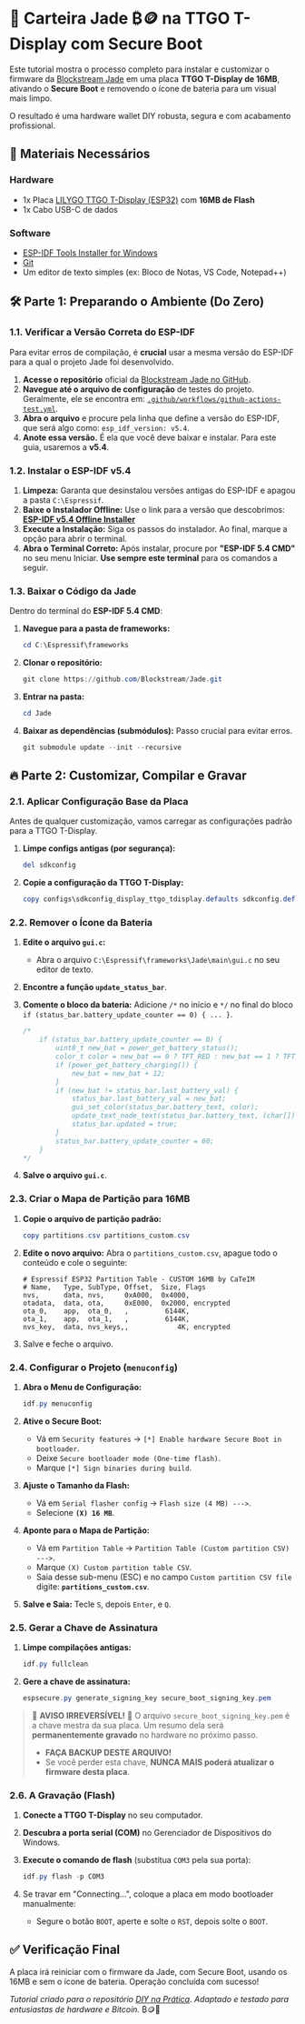 # 🔐 Carteira Jade ₿🪙 na TTGO T-Display com Secure Boot

Este tutorial mostra o processo completo para instalar e customizar o firmware da [Blockstream Jade](https://github.com/Blockstream/Jade) em uma placa **TTGO T-Display de 16MB**, ativando o **Secure Boot** e removendo o ícone de bateria para um visual mais limpo.

O resultado é uma hardware wallet DIY robusta, segura e com acabamento profissional.

## 🧰 Materiais Necessários

### Hardware

* 1x Placa [LILYGO TTGO T-Display (ESP32)](https://s.click.aliexpress.com/e/_mqRUCxl) com **16MB de Flash**
* 1x Cabo USB-C de dados

### Software

* [ESP-IDF Tools Installer for Windows](https://github.com/espressif/idf-installer/releases/)
* [Git](https://git-scm.com/downloads)
* Um editor de texto simples (ex: Bloco de Notas, VS Code, Notepad++)

## 🛠️ Parte 1: Preparando o Ambiente (Do Zero)

### 1.1. Verificar a Versão Correta do ESP-IDF

Para evitar erros de compilação, é **crucial** usar a mesma versão do ESP-IDF para a qual o projeto Jade foi desenvolvido.

1.  **Acesse o repositório** oficial da [Blockstream Jade no GitHub](https://github.com/Blockstream/Jade).
2.  **Navegue até o arquivo de configuração** de testes do projeto. Geralmente, ele se encontra em: [`.github/workflows/github-actions-test.yml`](https://github.com/Blockstream/Jade/blob/master/.github/workflows/github-actions-test.yml).
3.  **Abra o arquivo** e procure pela linha que define a versão do ESP-IDF, que será algo como: `esp_idf_version: v5.4`.
4.  **Anote essa versão.** É ela que você deve baixar e instalar. Para este guia, usaremos a **v5.4**.

### 1.2. Instalar o ESP-IDF v5.4

1.  **Limpeza:** Garanta que desinstalou versões antigas do ESP-IDF e apagou a pasta `C:\Espressif`.
2.  **Baixe o Instalador Offline:** Use o link para a versão que descobrimos: [**ESP-IDF v5.4 Offline Installer**](https://github.com/espressif/idf-installer/releases/download/offline-5.4/esp-idf-tools-setup-offline-5.4.exe)
3.  **Execute a Instalação:** Siga os passos do instalador. Ao final, marque a opção para abrir o terminal.
4.  **Abra o Terminal Correto:** Após instalar, procure por **"ESP-IDF 5.4 CMD"** no seu menu Iniciar. **Use sempre este terminal** para os comandos a seguir.

### 1.3. Baixar o Código da Jade

Dentro do terminal do **ESP-IDF 5.4 CMD**:

1.  **Navegue para a pasta de frameworks:**

    ```powershell
    cd C:\Espressif\frameworks
    ```

2.  **Clonar o repositório:**

    ```powershell
    git clone https://github.com/Blockstream/Jade.git
    ```

3.  **Entrar na pasta:**

    ```powershell
    cd Jade
    ```

4.  **Baixar as dependências (submódulos):** Passo crucial para evitar erros.

    ```powershell
    git submodule update --init --recursive
    ```

## 🔥 Parte 2: Customizar, Compilar e Gravar

### 2.1. Aplicar Configuração Base da Placa
Antes de qualquer customização, vamos carregar as configurações padrão para a TTGO T-Display.

1.  **Limpe configs antigas (por segurança):**

    ```powershell
    del sdkconfig
    ```

2.  **Copie a configuração da TTGO T-Display:**

    ```powershell
    copy configs\sdkconfig_display_ttgo_tdisplay.defaults sdkconfig.defaults
    ```

### 2.2. Remover o Ícone da Bateria
1.  **Edite o arquivo `gui.c`:**
    -   Abra o arquivo `C:\Espressif\frameworks\Jade\main\gui.c` no seu editor de texto.
2.  **Encontre a função `update_status_bar`**.
3.  **Comente o bloco da bateria:** Adicione `/*` no início e `*/` no final do bloco `if (status_bar.battery_update_counter == 0) { ... }`.

    ```c
    /*
        if (status_bar.battery_update_counter == 0) {
            uint8_t new_bat = power_get_battery_status();
            color_t color = new_bat == 0 ? TFT_RED : new_bat == 1 ? TFT_ORANGE : TFT_WHITE;
            if (power_get_battery_charging()) {
                new_bat = new_bat + 12;
            }
            if (new_bat != status_bar.last_battery_val) {
                status_bar.last_battery_val = new_bat;
                gui_set_color(status_bar.battery_text, color);
                update_text_node_text(status_bar.battery_text, (char[]){ new_bat + '0', '\0' });
                status_bar.updated = true;
            }
            status_bar.battery_update_counter = 60;
        }
    */
    ```

4.  **Salve o arquivo `gui.c`**.

### 2.3. Criar o Mapa de Partição para 16MB
1.  **Copie o arquivo de partição padrão:**

    ```powershell
    copy partitions.csv partitions_custom.csv
    ```

2.  **Edite o novo arquivo:** Abra o `partitions_custom.csv`, apague todo o conteúdo e cole o seguinte:

    ```csv
    # Espressif ESP32 Partition Table - CUSTOM 16MB by CaTeIM
    # Name,   Type, SubType, Offset,  Size, Flags
    nvs,      data, nvs,     0xA000,  0x4000,
    otadata,  data, ota,     0xE000,  0x2000, encrypted
    ota_0,    app,  ota_0,   ,         6144K,
    ota_1,    app,  ota_1,   ,         6144K,
    nvs_key,  data, nvs_keys,,            4K, encrypted
    ```

3.  Salve e feche o arquivo.

### 2.4. Configurar o Projeto (`menuconfig`)
1.  **Abra o Menu de Configuração:**

    ```powershell
    idf.py menuconfig
    ```

2.  **Ative o Secure Boot:**
    -   Vá em `Security features` -> `[*] Enable hardware Secure Boot in bootloader`.
    -   Deixe `Secure bootloader mode (One-time flash)`.
    -   Marque `[*] Sign binaries during build`.

3.  **Ajuste o Tamanho da Flash:**
    -   Vá em `Serial flasher config` -> `Flash size (4 MB) --->`.
    -   Selecione **`(X) 16 MB`**.

4.  **Aponte para o Mapa de Partição:**
    -   Vá em `Partition Table` -> `Partition Table (Custom partition CSV) --->`.
    -   Marque `(X) Custom partition table CSV`.
    -   Saia desse sub-menu (ESC) e no campo `Custom partition CSV file` digite: **`partitions_custom.csv`**.

5.  **Salve e Saia:** Tecle `S`, depois `Enter`, e `Q`.

### 2.5. Gerar a Chave de Assinatura
1.  **Limpe compilações antigas:**

    ```powershell
    idf.py fullclean
    ```

2.  **Gere a chave de assinatura:**

    ```powershell
    espsecure.py generate_signing_key secure_boot_signing_key.pem
    ```

> 🚨 **AVISO IRREVERSÍVEL!** 🚨
> O arquivo `secure_boot_signing_key.pem` é a chave mestra da sua placa. Um resumo dela será **permanentemente gravado** no hardware no próximo passo.
> - **FAÇA BACKUP DESTE ARQUIVO!**
> - Se você perder esta chave, **NUNCA MAIS poderá atualizar o firmware desta placa**.

### 2.6. A Gravação (Flash)
1.  **Conecte a TTGO T-Display** no seu computador.
2.  **Descubra a porta serial (COM)** no Gerenciador de Dispositivos do Windows.
3.  **Execute o comando de flash** (substitua `COM3` pela sua porta):

    ```powershell
    idf.py flash -p COM3
    ```

4.  Se travar em "Connecting...", coloque a placa em modo bootloader manualmente:
    -   Segure o botão `BOOT`, aperte e solte o `RST`, depois solte o `BOOT`.

## ✅ Verificação Final

A placa irá reiniciar com o firmware da Jade, com Secure Boot, usando os 16MB e sem o ícone de bateria. Operação concluída com sucesso!

*Tutorial criado para o repositório* [_DIY na Prática_](https://github.com/CaTeIM/DIY). _Adaptado e testado para entusiastas de hardware e Bitcoin._ ₿🪙🚀
